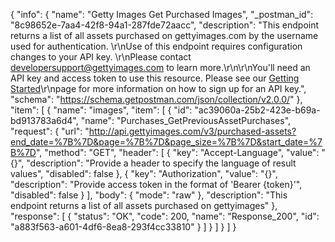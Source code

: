 {
  "info": {
    "name": "Getty Images Get Purchased Images",
    "_postman_id": "8c98652e-7aa4-42f8-94a1-287fde72aacc",
    "description": "This endpoint returns a list of all assets purchased on gettyimages.com by the username used for authentication. \r\nUse of this endpoint requires configuration changes to your API key. \r\nPlease contact [developersupport@gettyimages.com](mailto:developersupport@gettyimages.com) to learn more.\r\n\r\nYou'll need an API key and access token to use this resource. Please see our [Getting Started](http://developers.gettyimages.com/en/getting-started.html)\r\npage for more information on how to sign up for an API key.",
    "schema": "https://schema.getpostman.com/json/collection/v2.0.0/"
  },
  "item": [
    {
      "name": "images",
      "item": [
        {
          "id": "ac39060a-25b2-423e-b69a-bd913783a6d4",
          "name": "Purchases_GetPreviousAssetPurchases",
          "request": {
            "url": "http://api.gettyimages.com/v3/purchased-assets?end_date=%7B%7D&page=%7B%7D&page_size=%7B%7D&start_date=%7B%7D",
            "method": "GET",
            "header": [
              {
                "key": "Accept-Language",
                "value": "{}",
                "description": "Provide a header to specify the language of result values",
                "disabled": false
              },
              {
                "key": "Authorization",
                "value": "{}",
                "description": "Provide access token in the format of 'Bearer {token}'",
                "disabled": false
              }
            ],
            "body": {
              "mode": "raw"
            },
            "description": "This endpoint returns a list of all assets purchased on gettyimages"
          },
          "response": [
            {
              "status": "OK",
              "code": 200,
              "name": "Response_200",
              "id": "a883f563-a601-4df6-8ea8-293f4cc33810"
            }
          ]
        }
      ]
    }
  ]
}